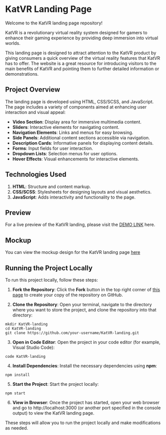 # KatVR Landing Page

Welcome to the KatVR landing page repository!

KatVR is a revolutionary virtual reality system designed for gamers to enhance their gaming experience by providing deep immersion into virtual worlds.

This landing page is designed to attract attention to the KatVR product by giving consumers a quick overview of the virtual reality features that KatVR has to offer. The website is a great resource for introducing visitors to the main benefits of KatVR and pointing them to further detailed information or demonstrations.

## Project Overview

The landing page is developed using HTML, CSS/SCSS, and JavaScript. The page includes a variety of components aimed at enhancing user interaction and visual appeal:

- **Video Section**: Display area for immersive multimedia content.
- **Sliders**: Interactive elements for navigating content.
- **Navigation Elements**: Links and menus for easy browsing.
- **Side Panels**: Additional content sections accessible via navigation.
- **Description Cards**: Informative panels for displaying content details.
- **Forms**: Input fields for user interaction.
- **Dropdown Lists**: Selection menus for user options.
- **Hover Effects**: Visual enhancements for interactive elements.

## Technologies Used

1. **HTML**: Structure and content markup.
2. **CSS/SCSS**: Stylesheets for designing layouts and visual aesthetics.
3. **JavaScript**: Adds interactivity and functionality to the page.

## Preview

For a live preview of the KatVR landing, please visit the [DEMO LINK](https://yuriiyepikhov.github.io/KatVR-landing/) here.

## Mockup

You can view the mockup design for the KatVR landing page [here](https://www.figma.com/file/Blpg4iapsI7fRqJeSp6DvK/KatVR?node-id=1%3A370)

## Running the Project Locally

To run this project locally, follow these steps:

1. **Fork the Repository**:
   Click the **Fork** button in the top right corner of [this page](https://github.com/yuriiyepikhov/KatVR-landing) to create your copy of the repository on GitHub.

2. **Clone the Repository**:
   Open your terminal, navigate to the directory where you want to store the project, and clone the repository into that directory:

```
mkdir KatVR-landing
cd KatVR-landing
git clone https://github.com/your-username/KatVR-landing.git
```

3. **Open in Code Editor**:
   Open the project in your code editor (for example, Visual Studio Code):

```
code KatVR-landing
```

4. **Install Dependencies**:
   Install the necessary dependencies using **npm**:

```
npm install
```

5. **Start the Project**:
   Start the project locally:

```
npm start
```

6. **View in Browser**:
   Once the project has started, open your web browser and go to http://localhost:3000 (or another port specified in the console output) to view the KatVR landing page.

These steps will allow you to run the project locally and make modifications as needed.
